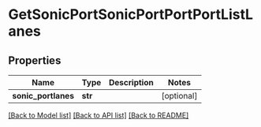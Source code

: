 # GetSonicPortSonicPortPortPortListLanes

## Properties
Name | Type | Description | Notes
------------ | ------------- | ------------- | -------------
**sonic_portlanes** | **str** |  | [optional] 

[[Back to Model list]](../README.md#documentation-for-models) [[Back to API list]](../README.md#documentation-for-api-endpoints) [[Back to README]](../README.md)



